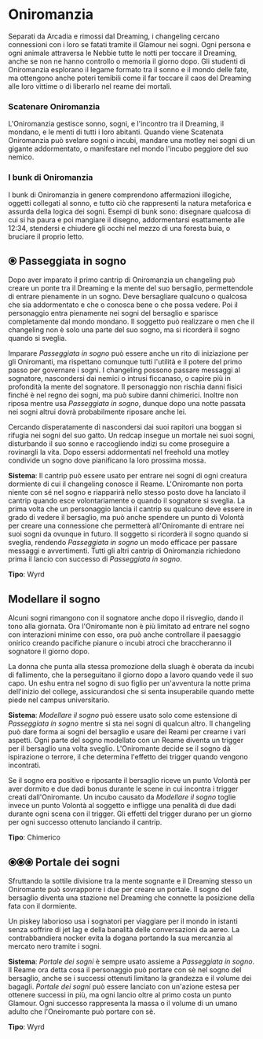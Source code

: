 # Oniromanzia

Separati da Arcadia e rimossi dal Dreaming, i changeling cercano connessioni con i loro se fatati tramite il Glamour nei sogni. Ogni persona e ogni animale attraversa le Nebbie tutte le notti per toccare il Dreaming, anche se non ne hanno controllo o memoria il giorno dopo. Gli studenti di Oniromanzia esplorano il legame formato tra il sonno e il mondo delle fate, ma ottengono anche poteri temibili come il far toccare il caos del Dreaming alle loro vittime o di liberarlo nel reame dei mortali.  

### Scatenare Oniromanzia

L'Oniromanzia gestisce sonno, sogni, e l'incontro tra il Dreaming, il mondano, e le menti di tutti i loro abitanti. Quando viene Scatenata Oniromanzia può svelare sogni o incubi, mandare una motley nei sogni di un gigante addormentato, o manifestare nel mondo l'incubo peggiore del suo nemico.  

### I bunk di Oniromanzia

I bunk di Oniromanzia in genere comprendono affermazioni illogiche, oggetti collegati al sonno, e tutto ciò che rappresenti la natura metaforica e assurda della logica dei sogni. Esempi di bunk sono: disegnare qualcosa di cui si ha paura e poi mangiare il disegno, addormentarsi esattamente alle 12:34, stendersi e chiudere gli occhi nel mezzo di una foresta buia, o bruciare il proprio letto.  

## ⦿ Passeggiata in sogno

Dopo aver imparato il primo cantrip di Oniromanzia un changeling può creare un ponte tra il Dreaming e la mente del suo bersaglio, permettendole di entrare pienamente in un sogno. Deve bersagliare qualcuno o qualcosa che sia addormentato e che o conosca bene o che possa vedere. Poi il personaggio entra pienamente nei sogni del bersaglio e sparisce completamente dal mondo mondano. Il soggetto può realizzare o men che il changeling non è solo una parte del suo sogno, ma si ricorderà il sogno quando si sveglia.  

Imparare *Passeggiata in sogno* può essere anche un rito di iniziazione per gli Oniromanti, ma rispettano comunque tutti l'utilità e il potere del primo passo per governare i sogni. I changeling possono passare messaggi al sognatore, nascondersi dai nemici o intrusi ficcanaso, o capire più in profondità la mente del sognatore. Il personaggio non rischia danni fisici finché è nel regno dei sogni, ma può subire danni chimerici. Inoltre non riposa mentre usa *Passeggiata in sogno*, dunque dopo una notte passata nei sogni altrui dovrà probabilmente riposare anche lei.  

Cercando disperatamente di nascondersi dai suoi rapitori una boggan si rifugia nei sogni del suo gatto. Un redcap insegue un mortale nei suoi sogni, disturbando il suo sonno e raccogliendo indizi su come proseguire a rovinargli la vita. Dopo essersi addormentati nel freehold una motley condivide un sogno dove pianificano la loro prossima mossa.  

**Sistema**: Il cantrip può essere usato per entrare nei sogni di ogni creatura dormiente di cui il changeling conosce il Reame. L'Oniromante non porta niente con sé nel sogno e riapparirà nello stesso posto dove ha lanciato il cantrip quando esce volontariamente o quando il sognatore si sveglia. La prima volta che un personaggio lancia il cantrip su qualcuno deve essere in grado di vedere il bersaglio, ma può anche spendere un punto di Volontà per creare una connessione che permetterà all'Oniromante di entrare nei suoi sogni da ovunque in futuro. Il soggetto si ricorderà il sogno quando si sveglia, rendendo *Passeggiata in sogno* un modo efficace per passare messaggi e avvertimenti. Tutti gli altri cantrip di Oniromanzia richiedono prima il lancio con successo di *Passeggiata in sogno*.   

**Tipo**: Wyrd  

## Modellare il sogno

Alcuni sogni rimangono con il sognatore anche dopo il risveglio, dando il tono alla giornata. Ora l'Oniromante non è più limitato ad entrare nel sogno con interazioni minime con esso, ora può anche controllare il paesaggio onirico creando pacifiche pianure o incubi atroci che braccheranno il sognatore il giorno dopo.  

La donna che punta alla stessa promozione della sluagh è oberata da incubi di fallimento, che la perseguitano il giorno dopo a lavoro quando vede il suo capo. Un eshu entra nel sogno di suo figlio per un'avventura la notte prima dell'inizio del college, assicurandosi che si senta insuperabile quando mette piede nel campus universitario.  

**Sistema**: *Modellare il sogno* può essere usato solo come estensione di *Passeggiata in sogno* mentre si sta nei sogni di qualcun altro. Il changeling può dare forma ai sogni del bersaglio e usare dei Reami per crearne i vari aspetti. Ogni parte del sogno modellato con un Reame diventa un trigger per il bersaglio una volta sveglio. L'Oniromante decide se il sogno dà ispirazione o terrore, il che determina l'effetto dei trigger quando vengono incontrati.  

Se il sogno era positivo e riposante il bersaglio riceve un punto Volontà per aver dormito e due dadi bonus durante le scene in cui incontra i trigger creati dall'Oniromante. Un incubo causato da *Modellare il sogno* toglie invece un punto Volontà al soggetto e infligge una penalità di due dadi durante ogni scena con il trigger. Gli effetti del trigger durano per un giorno per ogni successo ottenuto lanciando il cantrip.  

**Tipo**: Chimerico  

## ⦿⦿⦿ Portale dei sogni

Sfruttando la sottile divisione tra la mente sognante e il Dreaming stesso un Oniromante può sovrapporre i due per creare un portale. Il sogno del bersaglio diventa una stazione nel Dreaming che connette la posizione della fata con il dormiente.  

Un piskey laborioso usa i sognatori per viaggiare per il mondo in istanti senza soffrire di jet lag e della banalità delle conversazioni da aereo. La contrabbandiera nocker evita la dogana portando la sua mercanzia al mercato nero tramite i sogni.  

**Sistema**: *Portale dei sogni* è sempre usato assieme a *Passeggiata in sogno*. Il Reame ora detta cosa il personaggio può portare con sè nel sogno del bersaglio, anche se i successi ottenuti limitano la grandezza e il volume dei bagagli. *Portale dei sogni* può essere lanciato con un'azione estesa per ottenere successi in più, ma ogni lancio oltre al primo costa un punto Glamour. Ogni successo rappresenta la massa o il volume di un umano adulto che l'Oneiromante può portare con sè.  

**Tipo**: Wyrd